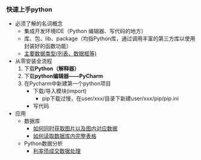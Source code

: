 ### 快速上手python

* 必须了解的名词概念
  * 集成开发环境IDE（Python 编辑器、写代码的地方）
  * 库、包、lib、package（均指Python库，通过调用丰富的第三方库以使用封装好的函数功能）
  * [主要数据类型(列表、数据框等)](py-types.md) 
* 从零安装全流程
  1. 下载**Python（解释器）**
  2. 下载**python编辑器——PyCharm**
  3. 在Pycharm中新建第一个python项目
     * 下载/导入模块(import)
       * pip下载过慢，在user/xxx/目录下新建user/xxx/pip/pip.ini
     * 写代码
* 应用
  * 数据库
    * [如何同时获取图片以及图内对应数据](py-ourdb.md)
    * [如何读取数据库内完整表格](py-sql.md)
  * Python数据分析
    * [利率债成交数据处理](examples.md)

